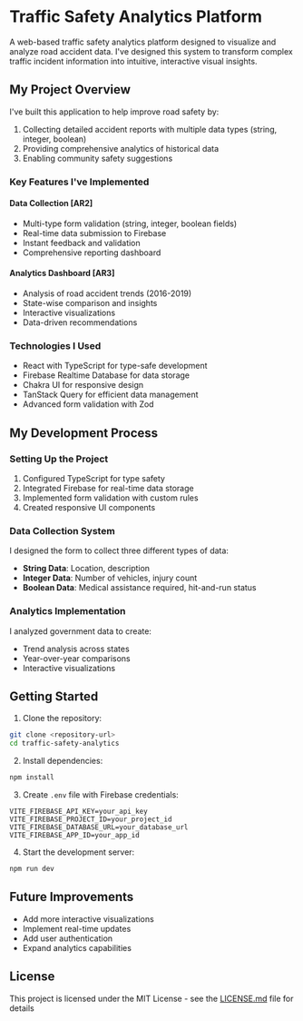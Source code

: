 # Traffic Safety Analytics Platform

A web-based traffic safety analytics platform designed to visualize and analyze road accident data. I've designed this system to transform complex traffic incident information into intuitive, interactive visual insights.

## My Project Overview

I've built this application to help improve road safety by:
1. Collecting detailed accident reports with multiple data types (string, integer, boolean)
2. Providing comprehensive analytics of historical data
3. Enabling community safety suggestions

### Key Features I've Implemented

#### Data Collection [AR2]
- Multi-type form validation (string, integer, boolean fields)
- Real-time data submission to Firebase
- Instant feedback and validation
- Comprehensive reporting dashboard

#### Analytics Dashboard [AR3]
- Analysis of road accident trends (2016-2019)
- State-wise comparison and insights
- Interactive visualizations
- Data-driven recommendations

### Technologies I Used
- React with TypeScript for type-safe development
- Firebase Realtime Database for data storage
- Chakra UI for responsive design
- TanStack Query for efficient data management
- Advanced form validation with Zod

## My Development Process

### Setting Up the Project
1. Configured TypeScript for type safety
2. Integrated Firebase for real-time data storage
3. Implemented form validation with custom rules
4. Created responsive UI components

### Data Collection System
I designed the form to collect three different types of data:
- **String Data**: Location, description
- **Integer Data**: Number of vehicles, injury count
- **Boolean Data**: Medical assistance required, hit-and-run status

### Analytics Implementation
I analyzed government data to create:
- Trend analysis across states
- Year-over-year comparisons
- Interactive visualizations

## Getting Started

1. Clone the repository:
```bash
git clone <repository-url>
cd traffic-safety-analytics
```

2. Install dependencies:
```bash
npm install
```

3. Create `.env` file with Firebase credentials:
```env
VITE_FIREBASE_API_KEY=your_api_key
VITE_FIREBASE_PROJECT_ID=your_project_id
VITE_FIREBASE_DATABASE_URL=your_database_url
VITE_FIREBASE_APP_ID=your_app_id
```

4. Start the development server:
```bash
npm run dev
```

## Future Improvements
- Add more interactive visualizations
- Implement real-time updates
- Add user authentication
- Expand analytics capabilities

## License
This project is licensed under the MIT License - see the [LICENSE.md](LICENSE.md) file for details